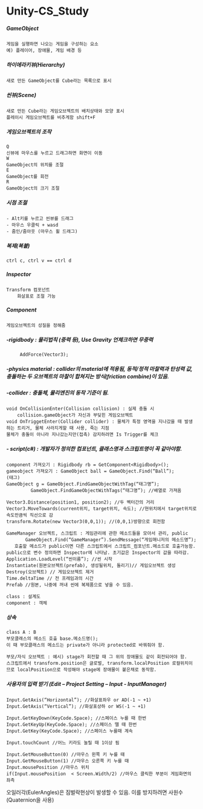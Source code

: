 # Unity-CS_Study

##### GameObject  
	게임을 실행하면 나오는 게임을 구성하는 요소  
	예) 플레이어, 장애물, 게임 배경 등  
##### 하이에라키뷰(Hierarchy)  
	새로 만든 GameObject를 Cube라는 목록으로 표시
##### 씬뷰(Scene)  
	새로 만든 Cube라는 게임오브젝트의 배치상태와 모양 표시  
	플레이시 게임오브젝트를 비추게함 shift+F
##### 게임오브젝트의 조작
	Q  
	신뷰에 마우스를 누르고 드래그하면 화면이 이동  
	W  
	GameObject의 위치를 조절  
 	E  
	GameObject를 회전  
	R  
	GameObject의 크기 조절  
##### 시점 조절
	- Alt키를 누르고 씬뷰를 드래그
	- 마우스 우클릭 + wasd
	- 줌인/줌아웃 (마우스 휠 드래그)
##### 복제(복붙)
	ctrl c, ctrl v == ctrl d
##### Inspector
	Transform 컴포넌트
		화살표로 조절 가능
##### Component
	게임오브젝트의 성질을 정해줌

##### -rigidbody : 물리법칙 (중력 등), Use Gravity 언체크하면 무중력
	     AddForce(Vector3);
##### -physics material : collider의 material에 적용됨, 동적/정적 마찰력과 탄성력 값, 충돌하는 두 오브젝트의 마찰이 합쳐지는 방식(friction combine)이 있음.
##### -collider : 충돌체, 물리엔진의 동작 기준이 됨. 
	void OnCollisionEnter(Collision collision) : 실제 충돌 시
		collision.gameObject가 자신과 부딪힌 게임오브젝트
	void OnTriggetEnter(Collider collider) : 물체가 특정 영역을 지나갔을 때 발생하는 트리거, 물체 사라지게할 때 사용, 죽는 지점
	물체가 충돌이 아니라 지나갔는지만(접촉) 감지하려면 Is Trigger를 체크  
##### - script(c#) : 개발자가 정의한 컴포넌트, 클래스명과 스크립트명이 꼭 같아야함.
	component 가져오기 : Rigidbody rb = GetComponent<Rigidbody>();
	gameobject 가져오기 : GameObject ball = GameObject.Find(“Ball”);
	(태그)
	GameObject g = GameObject.FindGameObjectWithTag(“태그명”);
   			 GameObject.FindGameObjectWithTags(“태그명”); //배열로 가져옴

	Vector3.Distance(position1, position2); //두 벡터간의 거리
	Vector3.MoveTowards(current위치, target위치, 속도); //현위치에서 target위치로 속도만큼씩 직선으로 감
	transform.Rotate(new Vector3(0,0,1)); //(0,0,1)방향으로 회전함

	GameManager 오브젝트, 스크립트 : 게임관리에 관한 메소드들을 모아서 관리, public
           GameObject.Find(“GameManager”).SendMessage(“게임매니저의 메소드명”);
	   호출할 메소드가 public이면 다른 스크립트에서 스크립트_컴포넌트.메소드로 호출가능함.
	public으로 변수 정의하면 Inspector에 나타남. 초기값은 Inspector의 값을 따라감.  
	Application.LoadLevel(“씬이름”); //씬 시작
	Instantiate(원본오브젝트(prefab), 생성될위치, 돌리기)// 게임오브젝트 생성
	Destroy(오브젝트) // 게임오브젝트 제거
	Time.deltaTime // 전 프레임과의 시간
	Prefab //원본, 나중에 꺼내 씬에 복제품으로 넣을 수 있음.

	class : 설계도 
	component : 객체

##### 상속 
	class A : B  
	부모클래스의 메소드 호출 base.메소드명();  
	이 때 부모클래스의 메소드는 private가 아니라 protected로 바꿔줘야 함.  
	  
	부모/자식 오브젝트 : 예시) stage가 회전할 때 그 위의 장애물도 같이 회전되어야 함.
	스크립트에서 transform.position은 글로벌, transform.localPosition 로컬위치이므로 localPosition으로 작성해야 stage에 장애물이 붙은채로 동작함.
	

##### 사용자의 입력 받기 (Edit – Project Setting – Input - InputManager)  
	Input.GetAxis(“Horizontal”); //화살표좌우 or AD(-1 ~ +1)  
	Input.GetAxis(“Vertical”); //화살표상하 or WS(-1 ~ +1)  

	Input.GetKeyDown(KeyCode.Space); //스페이스 누를 때 한번  
	Input.GetKeyUp(KeyCode.Space); //스페이스 뗄 때 한번  
	Input.GetKey(KeyCode.Space); //스페이스 누를때 계속  
	
	Input.touchCount //어느 키라도 눌릴 때 1이상 됨  
	
	Input.GetMouseButton(0) //마우스 왼쪽 키 누를 때  
	Input.GetMouseButton(1) //마우스 오른쪽 키 누를 때  
	Input.mousePosition //마우스 위치  
	if(Input.mousePosition  < Screen.Width/2) //마우스 클릭한 부분이 게임화면의 좌측  

오일러각(EulerAngles)은 짐벌락현상이 발생할 수 있음. 이를 방지하려면 사원수(Quaternion을 사용)
